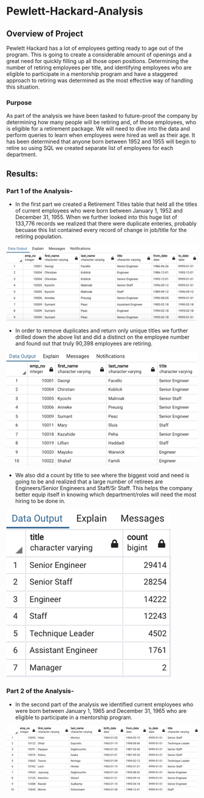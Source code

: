 # Pewlett-Hackard-Analysis

## Overview of Project
Pewlett Hackard has a lot of employees getting ready to age out of the program. This is going to create a considerable amount of openings and a great need for quickly filling up all those open positions. Determining the number of retiring employees per title, and identifying employees who are eligible to participate in a mentorship program and have a staggered approach to retiring was determined as the most effective way of handling this situation. 

### Purpose
As part of the analysis we have been tasked to future-proof the company by determining how many people will be retiring and, of those employees, who is eligible for a retirement package.
We will need to dive into the data and perform queries to learn when employees were hired as well as their age. It has been determined that anyone born between 1952 and 1955 will begin to retire so using SQL we created separate list of employees for each department.

## Results: 

### Part 1 of the Analysis-
- In the first part we created a Retirement Titles table that held all the titles of current employees who were born between January 1, 1952 and December 31, 1955. When we further looked into this huge list of 133,776 records we realized that there were duplicate enteries, probably becuase this list contained every record of change in job/title for the retiring population.

<p align="left">
  <img src="/Images/retirement_titles.png">
  </p>

- In order to remove duplicates and return only unique titles we further drilled down the above list and did a distinct on the employee number and found out that truly 90,398 employees are retiring.

<p align="left">
  <img src="/Images/unique_titles.png">
  </p>

- We also did a count by title to see where the biggest void and need is going to be and realized that a large number of retirees are Engineers/Senior Engineers and Staff/Sr Staff. This helps the company better equip itself in knowing which department/roles will need the most hiring to be done in. 

<p align="left">
  <img src="/Images/retiring_titles.png">
  </p>

### Part 2 of the Analysis-

- In the second part of the analysis we identified current employees who were born between January 1, 1965 and December 31, 1965 who are eligible to participate in a mentorship program. 

<p align="left">
  <img src="/Images/mentorship_eligibilty.png">
  </p>
